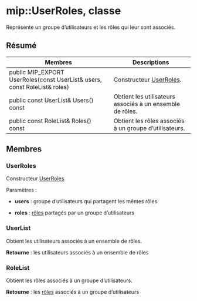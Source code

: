 # <a name="class-mipuserroles"></a>mip::UserRoles, classe 
Représente un groupe d’utilisateurs et les rôles qui leur sont associés.
  
## <a name="summary"></a>Résumé
 Membres                        | Descriptions                                
--------------------------------|---------------------------------------------
 public MIP_EXPORT UserRoles(const UserList& users, const RoleList& roles)  |  Constructeur [UserRoles](class_mip_userroles.md).
 public const UserList& Users() const  |  Obtient les utilisateurs associés à un ensemble de rôles.
 public const RoleList& Roles() const  |  Obtient les rôles associés à un groupe d’utilisateurs.
  
## <a name="members"></a>Membres
  
### <a name="userroles"></a>UserRoles
Constructeur [UserRoles](class_mip_userroles.md).

Paramètres :  
* **users** : groupe d’utilisateurs qui partagent les mêmes rôles 


* **roles** : [rôles](class_mip_roles.md) partagés par un groupe d’utilisateurs


  
### <a name="userlist"></a>UserList
Obtient les utilisateurs associés à un ensemble de rôles.

  
**Retourne** : les utilisateurs associés à un ensemble de rôles
  
### <a name="rolelist"></a>RoleList
Obtient les rôles associés à un groupe d’utilisateurs.

  
**Retourne** : les [rôles](class_mip_roles.md) associés à un groupe d’utilisateurs